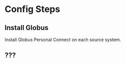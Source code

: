# Config Steps


## Install Globus

Install Globus Personal Connect on each source system.


## ???
